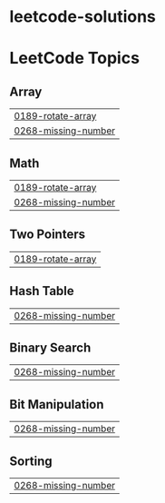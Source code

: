 # leetcode-solutions
<!---LeetCode Topics Start-->
# LeetCode Topics
## Array
|  |
| ------- |
| [0189-rotate-array](https://github.com/Deepak53-cell/leetcode-solutions/tree/master/0189-rotate-array) |
| [0268-missing-number](https://github.com/Deepak53-cell/leetcode-solutions/tree/master/0268-missing-number) |
## Math
|  |
| ------- |
| [0189-rotate-array](https://github.com/Deepak53-cell/leetcode-solutions/tree/master/0189-rotate-array) |
| [0268-missing-number](https://github.com/Deepak53-cell/leetcode-solutions/tree/master/0268-missing-number) |
## Two Pointers
|  |
| ------- |
| [0189-rotate-array](https://github.com/Deepak53-cell/leetcode-solutions/tree/master/0189-rotate-array) |
## Hash Table
|  |
| ------- |
| [0268-missing-number](https://github.com/Deepak53-cell/leetcode-solutions/tree/master/0268-missing-number) |
## Binary Search
|  |
| ------- |
| [0268-missing-number](https://github.com/Deepak53-cell/leetcode-solutions/tree/master/0268-missing-number) |
## Bit Manipulation
|  |
| ------- |
| [0268-missing-number](https://github.com/Deepak53-cell/leetcode-solutions/tree/master/0268-missing-number) |
## Sorting
|  |
| ------- |
| [0268-missing-number](https://github.com/Deepak53-cell/leetcode-solutions/tree/master/0268-missing-number) |
<!---LeetCode Topics End-->